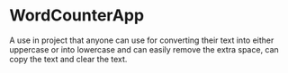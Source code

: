 # WordCounterApp
A use in project that anyone can use for converting their text into either uppercase or into lowercase and can easily remove the extra space, can copy the text and  clear the text.

